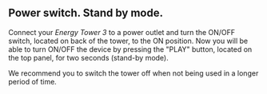 ## Power switch. Stand by mode.

Connect your *Energy Tower 3* to a power outlet and turn the ON/OFF switch, located on back of the tower,  to the ON position. Now you will be able to turn ON/OFF the device by pressing the "PLAY" button, located on the top panel, for two seconds (stand-by mode).

We recommend you to switch the tower off when not being used in a longer period of time.



